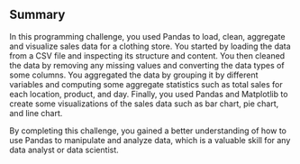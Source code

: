 ## Summary

In this programming challenge, you used Pandas to load, clean, aggregate and visualize sales data for a clothing store. You started by loading the data from a CSV file and inspecting its structure and content. You then cleaned the data by removing any missing values and converting the data types of some columns. You aggregated the data by grouping it by different variables and computing some aggregate statistics such as total sales for each location, product, and day. Finally, you used Pandas and Matplotlib to create some visualizations of the sales data such as bar chart, pie chart, and line chart.

By completing this challenge, you gained a better understanding of how to use Pandas to manipulate and analyze data, which is a valuable skill for any data analyst or data scientist.
